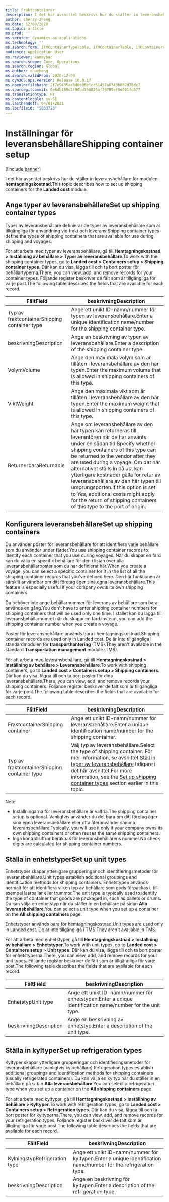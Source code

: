```yaml
---
title: Fraktcontainrar
description: I det här avsnittet beskrivs hur du ställer in leveransbehållare för modulen hemtagningskostnad.
author: sherry-zheng
ms.date: 12/09/2020
ms.topic: article
ms.prod: ''
ms.service: dynamics-ax-applications
ms.technology: ''
ms.search.form: ITMContainerTypeTable, ITMContainerTable, ITMContainerUnitTypeTable, ITMRefrigerationTypeTable, ITMContainersListPage, ITMContainers
audience: Application User
ms.reviewer: kamaybac
ms.search.scope: Core, Operations
ms.search.region: Global
ms.author: chuzheng
ms.search.validFrom: 2020-12-09
ms.dyn365.ops.version: Release 10.0.17
ms.openlocfilehash: 2f7e9435aa3d0d06e1cc51457a6343b807d76dc7
ms.sourcegitcommit: 0e8db169c3f90bd750826af76709ef5d621fd377
ms.translationtype: HT
ms.contentlocale: sv-SE
ms.lasthandoff: 04/01/2021
ms.locfileid: "5833723"
---
```

# <a name="shipping-container-setup"></a><span data-ttu-id="04891-103">Inställningar för leveransbehållare</span><span class="sxs-lookup"><span data-stu-id="04891-103">Shipping container setup</span></span>

[!include [banner](../../includes/banner.md)]

<span data-ttu-id="04891-104">I det här avsnittet beskrivs hur du ställer in leveransbehållare för modulen **hemtagningskostnad**.</span><span class="sxs-lookup"><span data-stu-id="04891-104">This topic describes how to set up shipping containers for the **Landed cost** module.</span></span>

## <a name="set-up-shipping-container-types"></a><a id="shipping-container-types"></a><span data-ttu-id="04891-105">Ange typer av leveransbehållare</span><span class="sxs-lookup"><span data-stu-id="04891-105">Set up shipping container types</span></span>

<span data-ttu-id="04891-106">Typer av leveransbehållare definierar de typer av leveransbehållare som är tillgängliga för användning vid frakt och leverans.</span><span class="sxs-lookup"><span data-stu-id="04891-106">Shipping container types define the types of shipping containers that are available for use during shipping and voyages.</span></span>

<span data-ttu-id="04891-107">För att arbeta med typer av leveransbehållare, gå till **Hemtagningskostnad \> Inställning av behållare \> Typer av leveransbehållare**.</span><span class="sxs-lookup"><span data-stu-id="04891-107">To work with the shipping container types, go to **Landed cost \> Containers setup \> Shipping container types**.</span></span> <span data-ttu-id="04891-108">Där kan du visa, lägga till och ta bort poster för behållartyperna.</span><span class="sxs-lookup"><span data-stu-id="04891-108">There, you can view, add, and remove records for your container types.</span></span> <span data-ttu-id="04891-109">Följande register beskriver de fält som är tillgängliga för varje post.</span><span class="sxs-lookup"><span data-stu-id="04891-109">The following table describes the fields that are available for each record.</span></span>

| <span data-ttu-id="04891-110">Fält</span><span class="sxs-lookup"><span data-stu-id="04891-110">Field</span></span> | <span data-ttu-id="04891-111">beskrivning</span><span class="sxs-lookup"><span data-stu-id="04891-111">Description</span></span> |
|---|---|
| <span data-ttu-id="04891-112">Typ av fraktcontainer</span><span class="sxs-lookup"><span data-stu-id="04891-112">Shipping container type</span></span> | <span data-ttu-id="04891-113">Ange ett unikt ID-namn/nummer för typen av leveransbehållare.</span><span class="sxs-lookup"><span data-stu-id="04891-113">Enter a unique identification name/number for the shipping container type.</span></span> |
| <span data-ttu-id="04891-114">beskrivning</span><span class="sxs-lookup"><span data-stu-id="04891-114">Description</span></span> | <span data-ttu-id="04891-115">Ange en beskrivning av typen av leveransbehållare.</span><span class="sxs-lookup"><span data-stu-id="04891-115">Enter a description of the shipping container type.</span></span> |
| <span data-ttu-id="04891-116">Volym</span><span class="sxs-lookup"><span data-stu-id="04891-116">Volume</span></span> | <span data-ttu-id="04891-117">Ange den maximala volym som är tillåten i leveransbehållare av den här typen.</span><span class="sxs-lookup"><span data-stu-id="04891-117">Enter the maximum volume that is allowed in shipping containers of this type.</span></span> |
| <span data-ttu-id="04891-118">Vikt</span><span class="sxs-lookup"><span data-stu-id="04891-118">Weight</span></span> | <span data-ttu-id="04891-119">Ange den maximala vikt som är tillåten i leveransbehållare av den här typen.</span><span class="sxs-lookup"><span data-stu-id="04891-119">Enter the maximum weight that is allowed in shipping containers of this type.</span></span> |
| <span data-ttu-id="04891-120">Returnerbara</span><span class="sxs-lookup"><span data-stu-id="04891-120">Returnable</span></span> | <span data-ttu-id="04891-121">Ange om leveransbehållare av den här typen kan returneras till leverantören när de har använts under en sådan tid.</span><span class="sxs-lookup"><span data-stu-id="04891-121">Specify whether shipping containers of this type can be returned to the vendor after they are used during a voyage.</span></span> <span data-ttu-id="04891-122">Om det här alternativet ställs in på *Ja*, kan ytterligare kostnader gälla för retur av leveransbehållare av den här typen till ursprungsporten.</span><span class="sxs-lookup"><span data-stu-id="04891-122">If this option is set to *Yes*, additional costs might apply for the return of shipping containers of this type to the port of origin.</span></span> |

## <a name="set-up-shipping-containers"></a><span data-ttu-id="04891-123">Konfigurera leveransbehållare</span><span class="sxs-lookup"><span data-stu-id="04891-123">Set up shipping containers</span></span>

<span data-ttu-id="04891-124">Du använder poster för leveransbehållare för att identifiera varje behållare som du använder under färder.</span><span class="sxs-lookup"><span data-stu-id="04891-124">You use shipping container records to identify each container that you use during voyages.</span></span> <span data-ttu-id="04891-125">När du skapar en färd kan du välja en specifik behållare för den i listan över alla leveransbehållarposter som du har definierat här.</span><span class="sxs-lookup"><span data-stu-id="04891-125">When you create a voyage, you can select a specific container for it in the list of all the shipping container records that you've defined here.</span></span> <span data-ttu-id="04891-126">Den här funktionen är särskilt användbar om ditt företag äger sina egna leveransbehållare.</span><span class="sxs-lookup"><span data-stu-id="04891-126">This feature is especially useful if your company owns its own shipping containers.</span></span>

<span data-ttu-id="04891-127">Du behöver inte ange behållarnummer för leverans av behållare som bara används en gång.</span><span class="sxs-lookup"><span data-stu-id="04891-127">You don't have to enter shipping container numbers for shipping containers that will be used only one time.</span></span> <span data-ttu-id="04891-128">I stället kan du lägga till leveransbehållarnumret när du skapar en färd.</span><span class="sxs-lookup"><span data-stu-id="04891-128">Instead, you can add the shipping container number when you create a voyage.</span></span>

<span data-ttu-id="04891-129">Poster för leveransbehållare används bara i hemtagningskostnad.</span><span class="sxs-lookup"><span data-stu-id="04891-129">Shipping container records are used only in Landed cost.</span></span> <span data-ttu-id="04891-130">De är inte tillgängliga i standardmodulen för **transporthantering** (TMS).</span><span class="sxs-lookup"><span data-stu-id="04891-130">They aren't available in the standard **Transportation management** module (TMS).</span></span>

<span data-ttu-id="04891-131">För att arbeta med leveransbehållare, gå till **Hemtagningskostnad \> Inställning av behållare \> Leveransbehållare**.</span><span class="sxs-lookup"><span data-stu-id="04891-131">To work with shipping containers, go to **Landed cost \> Containers setup \> Shipping containers**.</span></span> <span data-ttu-id="04891-132">Där kan du visa, lägga till och ta bort poster för dina leveransbehållare.</span><span class="sxs-lookup"><span data-stu-id="04891-132">There, you can view, add, and remove records your shipping containers.</span></span> <span data-ttu-id="04891-133">Följande register beskriver de fält som är tillgängliga för varje post.</span><span class="sxs-lookup"><span data-stu-id="04891-133">The following table describes the fields that are available for each record.</span></span>

| <span data-ttu-id="04891-134">Fält</span><span class="sxs-lookup"><span data-stu-id="04891-134">Field</span></span> | <span data-ttu-id="04891-135">beskrivning</span><span class="sxs-lookup"><span data-stu-id="04891-135">Description</span></span> |
|---|---|
| <span data-ttu-id="04891-136">Fraktcontainer</span><span class="sxs-lookup"><span data-stu-id="04891-136">Shipping container</span></span> | <span data-ttu-id="04891-137">Ange ett unikt ID-namn/nummer för leveransbehållare.</span><span class="sxs-lookup"><span data-stu-id="04891-137">Enter a unique identification name/number for the shipping container.</span></span> |
| <span data-ttu-id="04891-138">Typ av fraktcontainer</span><span class="sxs-lookup"><span data-stu-id="04891-138">Shipping container type</span></span> | <span data-ttu-id="04891-139">Välj typ av leveransbehållare.</span><span class="sxs-lookup"><span data-stu-id="04891-139">Select the type of shipping container.</span></span> <span data-ttu-id="04891-140">För mer information, se avsnittet [Ställ in typer av leveransbehållare](#shipping-container-types) tidigare i det här avsnittet.</span><span class="sxs-lookup"><span data-stu-id="04891-140">For more information, see the [Set up shipping container types](#shipping-container-types) section earlier in this topic.</span></span> |

> [!NOTE]
> - <span data-ttu-id="04891-141">Inställningarna för leveransbehållare är valfria.</span><span class="sxs-lookup"><span data-stu-id="04891-141">The shipping container setup is optional.</span></span> <span data-ttu-id="04891-142">Vanligtvis använder du det bara om ditt företag äger sina egna leveransbehållare eller ofta återanvänder samma leveransbehållare.</span><span class="sxs-lookup"><span data-stu-id="04891-142">Typically, you will use it only if your company owns its own shipping containers or often reuses the same shipping containers.</span></span>
> - <span data-ttu-id="04891-143">Inga kontrollsiffror beräknas för leveransbehållarens nummer.</span><span class="sxs-lookup"><span data-stu-id="04891-143">No check digits are calculated for shipping container numbers.</span></span>

## <a name="set-up-unit-types"></a><a name="unit-types"></a><span data-ttu-id="04891-144">Ställa in enhetstyper</span><span class="sxs-lookup"><span data-stu-id="04891-144">Set up unit types</span></span>

<span data-ttu-id="04891-145">Enhetstyper skapar ytterligare grupperingar och identifieringsmetoder för leveransbehållare.</span><span class="sxs-lookup"><span data-stu-id="04891-145">Unit types establish additional groupings and identification methods for shipping containers.</span></span> <span data-ttu-id="04891-146">Enhetstypen används normalt för att identifiera vilken typ av behållare som gods förpackas i, till exempel lastpallar eller trummor.</span><span class="sxs-lookup"><span data-stu-id="04891-146">The unit type is typically used to identify the type of container that goods are packaged in, such as pallets or drums.</span></span> <span data-ttu-id="04891-147">Du kan välja en enhetstyp när du ställer in en behållare på sidan **Alla leveransbehållare**.</span><span class="sxs-lookup"><span data-stu-id="04891-147">You can select a unit type when you set up a container on the **All shipping containers** page.</span></span>

<span data-ttu-id="04891-148">Enhetstyper används bara för hemtagningskostnad.</span><span class="sxs-lookup"><span data-stu-id="04891-148">Unit types are used only in Landed cost.</span></span> <span data-ttu-id="04891-149">De är inte tillgängliga i TMS.</span><span class="sxs-lookup"><span data-stu-id="04891-149">They aren't available in TMS.</span></span>

<span data-ttu-id="04891-150">För att arbeta med enhetstyper, gå till **Hemtagningskostnad \> Inställning av behållare \> Enhetstyper**.</span><span class="sxs-lookup"><span data-stu-id="04891-150">To work with unit types, go to **Landed cost \> Containers setup \> Unit types**.</span></span> <span data-ttu-id="04891-151">Där kan du visa, lägga till och ta bort poster för enhetstyperna.</span><span class="sxs-lookup"><span data-stu-id="04891-151">There, you can view, add, and remove records for your unit types.</span></span> <span data-ttu-id="04891-152">Följande register beskriver de fält som är tillgängliga för varje post.</span><span class="sxs-lookup"><span data-stu-id="04891-152">The following table describes the fields that are available for each record.</span></span>

| <span data-ttu-id="04891-153">Fält</span><span class="sxs-lookup"><span data-stu-id="04891-153">Field</span></span> | <span data-ttu-id="04891-154">beskrivning</span><span class="sxs-lookup"><span data-stu-id="04891-154">Description</span></span> |
|---|---|
| <span data-ttu-id="04891-155">Enhetstyp</span><span class="sxs-lookup"><span data-stu-id="04891-155">Unit type</span></span> | <span data-ttu-id="04891-156">Ange ett unikt ID-namn/nummer för enhetstypen.</span><span class="sxs-lookup"><span data-stu-id="04891-156">Enter a unique identification name/number for the unit type.</span></span> |
| <span data-ttu-id="04891-157">beskrivning</span><span class="sxs-lookup"><span data-stu-id="04891-157">Description</span></span> | <span data-ttu-id="04891-158">Ange en beskrivning av enhetstyp.</span><span class="sxs-lookup"><span data-stu-id="04891-158">Enter a description of the unit type.</span></span> |

## <a name="set-up-refrigeration-types"></a><a name="refrigeration-types"></a><span data-ttu-id="04891-159">Ställa in kyltyper</span><span class="sxs-lookup"><span data-stu-id="04891-159">Set up refrigeration types</span></span>

<span data-ttu-id="04891-160">Kyltyper skapar ytterligare grupperingar och identifieringsmetoder för leveransbehållare (vanligtvis kylbehållare).</span><span class="sxs-lookup"><span data-stu-id="04891-160">Refrigeration types establish additional groupings and identification methods for shipping containers (usually refrigerated containers).</span></span> <span data-ttu-id="04891-161">Du kan välja en kyltyp när du ställer in en behållare på sidan **Alla leveransbehållare**.</span><span class="sxs-lookup"><span data-stu-id="04891-161">You can select a refrigeration type when you set up a container on the **All shipping containers** page.</span></span>

<span data-ttu-id="04891-162">För att arbeta med kyltyper, gå till **Hemtagningskostnad \> Inställning av behållare \> Kyltyper**.</span><span class="sxs-lookup"><span data-stu-id="04891-162">To work with refrigeration types, go to **Landed cost \> Containers setup \> Refrigeration types**.</span></span> <span data-ttu-id="04891-163">Där kan du visa, lägga till och ta bort poster för kyltyperna.</span><span class="sxs-lookup"><span data-stu-id="04891-163">There, you can view, add, and remove records for your refrigeration types.</span></span> <span data-ttu-id="04891-164">Följande register beskriver de fält som är tillgängliga för varje post.</span><span class="sxs-lookup"><span data-stu-id="04891-164">The following table describes the fields that are available for each record.</span></span>

| <span data-ttu-id="04891-165">Fält</span><span class="sxs-lookup"><span data-stu-id="04891-165">Field</span></span> | <span data-ttu-id="04891-166">beskrivning</span><span class="sxs-lookup"><span data-stu-id="04891-166">Description</span></span> |
|---|---|
| <span data-ttu-id="04891-167">Kylningstyp</span><span class="sxs-lookup"><span data-stu-id="04891-167">Refrigeration type</span></span> | <span data-ttu-id="04891-168">Ange ett unikt ID-namn/nummer för kyltypen.</span><span class="sxs-lookup"><span data-stu-id="04891-168">Enter a unique identification name/number for the refrigeration type.</span></span> |
| <span data-ttu-id="04891-169">beskrivning</span><span class="sxs-lookup"><span data-stu-id="04891-169">Description</span></span> | <span data-ttu-id="04891-170">Ange en beskrivning för kyltypen.</span><span class="sxs-lookup"><span data-stu-id="04891-170">Enter a description of the refrigeration type.</span></span> |
